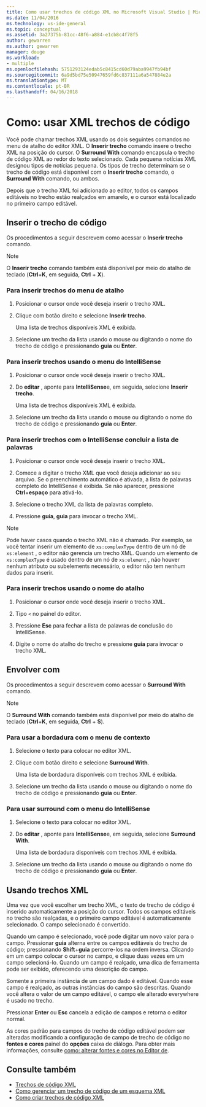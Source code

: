 ```yaml
---
title: Como usar trechos de código XML no Microsoft Visual Studio | Microsoft Docs
ms.date: 11/04/2016
ms.technology: vs-ide-general
ms.topic: conceptual
ms.assetid: 3a27375b-81cc-48f6-a884-e1cb8c4f78f5
author: gewarren
ms.author: gewarren
manager: douge
ms.workload:
- multiple
ms.openlocfilehash: 5751293124edab5c8415cd60d79aba9947fb94bf
ms.sourcegitcommit: 6a9d5bd75e50947659fd6c837111a6a547884e2a
ms.translationtype: MT
ms.contentlocale: pt-BR
ms.lasthandoff: 04/16/2018
---
```

# <a name="how-to-use-xml-snippets"></a>Como: usar XML trechos de código

Você pode chamar trechos XML usando os dois seguintes comandos no menu de atalho do editor XML. O **Inserir trecho** comando insere o trecho XML na posição do cursor. O **Surround With** comando encapsula o trecho de código XML ao redor do texto selecionado. Cada pequena notícias XML designou tipos de notícias pequena. Os tipos de trecho determinam se o trecho de código está disponível com o **Inserir trecho** comando, o **Surround With** comando, ou ambos.

Depois que o trecho XML foi adicionado ao editor, todos os campos editáveis no trecho estão realçados em amarelo, e o cursor está localizado no primeiro campo editável.

## <a name="insert-snippet"></a>Inserir o trecho de código

Os procedimentos a seguir descrevem como acessar o **Inserir trecho** comando.

> [!NOTE]
> O **Inserir trecho** comando também está disponível por meio do atalho de teclado (**Ctrl**+**K**, em seguida, **Ctrl** + **X**).

### <a name="to-insert-snippets-from-the-shortcut-menu"></a>Para inserir trechos do menu de atalho

1. Posicionar o cursor onde você deseja inserir o trecho XML.

2. Clique com botão direito e selecione **Inserir trecho**.

   Uma lista de trechos disponíveis XML é exibida.

3. Selecione um trecho da lista usando o mouse ou digitando o nome do trecho de código e pressionando **guia** ou **Enter**.

### <a name="to-insert-snippets-using-the-intellisense-menu"></a>Para inserir trechos usando o menu do IntelliSense

1. Posicionar o cursor onde você deseja inserir o trecho XML.

2. Do **editar** , aponte para **IntelliSense**e, em seguida, selecione **Inserir trecho**.

   Uma lista de trechos disponíveis XML é exibida.

3. Selecione um trecho da lista usando o mouse ou digitando o nome do trecho de código e pressionando **guia** ou **Enter**.

### <a name="to-insert-snippets-through-the-intellisense-complete-word-list"></a>Para inserir trechos com o IntelliSense concluir a lista de palavras

1. Posicionar o cursor onde você deseja inserir o trecho XML.

2. Comece a digitar o trecho XML que você deseja adicionar ao seu arquivo. Se o preenchimento automático é ativada, a lista de palavras completo do IntelliSense é exibida. Se não aparecer, pressione **Ctrl**+**espaço** para ativá-lo.

3. Selecione o trecho XML da lista de palavras completo.

4. Pressione **guia**, **guia** para invocar o trecho XML.

> [!NOTE]
> Pode haver casos quando o trecho XML não é chamado. Por exemplo, se você tentar inserir um elemento de `xs:complexType` dentro de um nó de `xs:element` , o editor não gerencia um trecho XML. Quando um elemento de `xs:complexType` é usado dentro de um nó de `xs:element` , não houver nenhum atributo ou subelements necessário, o editor não tem nenhum dados para inserir.

### <a name="to-insert-snippets-using-the-shortcut-name"></a>Para inserir trechos usando o nome do atalho

1. Posicionar o cursor onde você deseja inserir o trecho XML.

2. Tipo `<` no painel do editor.

3. Pressione **Esc** para fechar a lista de palavras de conclusão do IntelliSense.

4. Digite o nome do atalho do trecho e pressione **guia** para invocar o trecho XML.

## <a name="surround-with"></a>Envolver com

Os procedimentos a seguir descrevem como acessar o **Surround With** comando.

> [!NOTE]
> O **Surround With** comando também está disponível por meio do atalho de teclado (**Ctrl**+**K**, em seguida, **Ctrl** + **S**).

### <a name="to-use-surround-with-from-the-context-menu"></a>Para usar a bordadura com o menu de contexto

1. Selecione o texto para colocar no editor XML.

2. Clique com botão direito e selecione **Surround With**.

   Uma lista de bordadura disponíveis com trechos XML é exibida.

3. Selecione um trecho da lista usando o mouse ou digitando o nome do trecho de código e pressionando **guia** ou **Enter**.

### <a name="to-use-surround-with-from-the-intellisense-menu"></a>Para usar surround com o menu do IntelliSense

1. Selecione o texto para colocar no editor XML.

2. Do **editar** , aponte para **IntelliSense**e, em seguida, selecione **Surround With**.

   Uma lista de bordadura disponíveis com trechos XML é exibida.

3. Selecione um trecho da lista usando o mouse ou digitando o nome do trecho de código e pressionando **guia** ou **Enter**.

## <a name="using-xml-snippets"></a>Usando trechos XML

Uma vez que você escolher um trecho XML, o texto de trecho de código é inserido automaticamente a posição do cursor. Todos os campos editáveis no trecho são realçadas, e o primeiro campo editável é automaticamente selecionado. O campo selecionado é convertido.

Quando um campo é selecionado, você pode digitar um novo valor para o campo. Pressionar **guia** alterna entre os campos editáveis do trecho de código; pressionando **Shift**+**guia** percorre-los na ordem inversa. Clicando em um campo colocar o cursor no campo, e clique duas vezes em um campo selecioná-lo. Quando um campo é realçado, uma dica de ferramenta pode ser exibido, oferecendo uma descrição do campo.

Somente a primeira instância de um campo dado é editável. Quando esse campo é realçado, as outras instâncias do campo são descritas. Quando você altera o valor de um campo editável, o campo ele alterado everywhere é usado no trecho.

Pressionar **Enter** ou **Esc** cancela a edição de campos e retorna o editor normal.

As cores padrão para campos do trecho de código editável podem ser alteradas modificando a configuração de campo de trecho de código no **fontes e cores** painel do **opções** caixa de diálogo. Para obter mais informações, consulte [como: alterar fontes e cores no Editor de](../ide/reference/how-to-change-fonts-and-colors-in-the-editor.md).

## <a name="see-also"></a>Consulte também

- [Trechos de código XML](../xml-tools/xml-snippets.md)
- [Como gerenciar um trecho de código de um esquema XML](../xml-tools/how-to-generate-an-xml-snippet-from-an-xml-schema.md)
- [Como criar trechos de código XML](../xml-tools/how-to-create-xml-snippets.md)